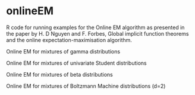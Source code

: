 # onlineEM

R code for running examples for the Online EM algorithm as presented in the paper by H. D Nguyen and F. Forbes, Global implicit function theorems and the online expectation-maximisation algorithm.

Online EM for mixtures of gamma distributions

Online EM for mixtures of univariate Student distributions

Online EM for mixtures of beta distributions

Online EM for mixtures of Boltzmann Machine distributions (d=2)
